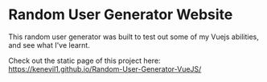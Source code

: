 # Random User Generator Website

This random user generator was built to test out some of my Vuejs abilities, and see what I've learnt.

Check out the static page of this project here:
https://kenevil1.github.io/Random-User-Generator-VueJS/
